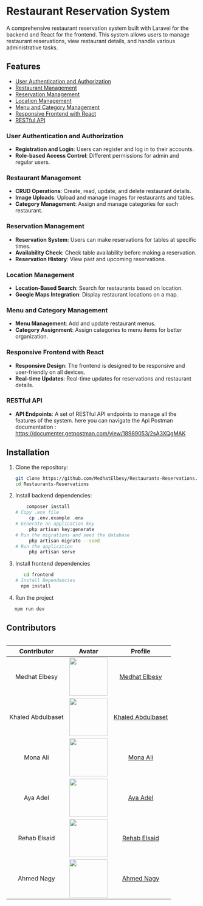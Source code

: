 # Restaurant Reservation System

A comprehensive restaurant reservation system built with Laravel for the backend and React for the frontend. This system allows users to manage restaurant reservations, view restaurant details, and handle various administrative tasks.

## Features

- [User Authentication and Authorization](#user-authentication-and-authorization)
- [Restaurant Management](#restaurant-management)
- [Reservation Management](#reservation-management)
- [Location Management](#location-management)
- [Menu and Category Management](#menu-and-category-management)
- [Responsive Frontend with React](#responsive-frontend-with-react)
- [RESTful API](#restful-api)

### User Authentication and Authorization
- **Registration and Login**: Users can register and log in to their accounts.
- **Role-based Access Control**: Different permissions for admin and regular users.

### Restaurant Management
- **CRUD Operations**: Create, read, update, and delete restaurant details.
- **Image Uploads**: Upload and manage images for restaurants and tables.
- **Category Management**: Assign and manage categories for each restaurant.

### Reservation Management
- **Reservation System**: Users can make reservations for tables at specific times.
- **Availability Check**: Check table availability before making a reservation.
- **Reservation History**: View past and upcoming reservations.

### Location Management
- **Location-Based Search**: Search for restaurants based on location.
- **Google Maps Integration**: Display restaurant locations on a map.

### Menu and Category Management
- **Menu Management**: Add and update restaurant menus.
- **Category Assignment**: Assign categories to menu items for better organization.

### Responsive Frontend with React
- **Responsive Design**: The frontend is designed to be responsive and user-friendly on all devices.
- **Real-time Updates**: Real-time updates for reservations and restaurant details.

### RESTful API
- **API Endpoints**: A set of RESTful API endpoints to manage all the features of the system.
here you can navigate the Api Postman documentation : https://documenter.getpostman.com/view/18989053/2sA3XQgMAK 

## Installation

1. Clone the repository:
   ```bash
   git clone https://github.com/MedhatElbesy/Restaurants-Reservations.git
   cd Restaurants-Reservations

2. Install backend dependencies:
   ```bash
       composer install
   # Copy .env file
        cp .env.example .env
   # Generate an application key
        php artisan key:generate
   # Run the migrations and seed the database
        php artisan migrate --seed
   # Run the application
        php artisan serve

3. Install frontend dependencies     
    ```bash
       cd frontend
    # Install Dependancies
      npm install
   ```
4. Run the project
```bash
   npm run dev
```
## Contributors

   <div style="display: flex; justify-content: center; width: 100%;">
     <table style="width: 100%; max-width: 800px; text-align: center;">
       <thead>
         <tr>
           <th>Contributor</th>
           <th>Avatar</th>
           <th>Profile</th>
         </tr>
       </thead>
       <tbody>
         <tr>
           <td>Medhat Elbesy</td>
           <td><img src="https://avatars.githubusercontent.com/u/152287116?v=4" width="100" height="100"></td>
           <td><a href="https://github.com/MedhatElbesy">Medhat Elbesy</a></td>
         </tr>
         <tr>
           <td>Khaled Abdulbaset</td>
           <td><img src="https://avatars.githubusercontent.com/u/69148186?v=4" width="100" height="100"></td>
           <td><a href="https://github.com/Khaled-Abdelbaset">Khaled Abdulbaset</a></td>
         </tr>
         <tr>
           <td>Mona Ali</td>
           <td><img src="https://avatars.githubusercontent.com/u/96702708?v=4" width="100" height="100"></td>
           <td><a href="https://github.com/Mona-Ali-Mostafa98">Mona Ali</a></td>
         </tr>
         <tr>
           <td>Aya Adel</td>
           <td><img src="https://avatars.githubusercontent.com/u/156436119?v=4" width="100" height="100"></td>
           <td><a href="https://github.com/ayaadel1346">Aya Adel</a></td>
         </tr>
         <tr>
           <td>Rehab Elsaid</td>
           <td><img src="https://avatars.githubusercontent.com/u/69490304?v=4" width="100" height="100"></td>
           <td><a href="https://github.com/Rehab5">Rehab Elsaid</a></td>
         </tr>
         <tr>
           <td>Ahmed Nagy</td>
           <td><img src="https://avatars.githubusercontent.com/u/116142339?v=4" width="100" height="100"></td>
           <td><a href="https://github.com/Blitz576">Ahmed Nagy</a></td>
         </tr>
       </tbody>
     </table>
   </div>
   


